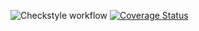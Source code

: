 ![Checkstyle workflow](https://github.com/EndyXVIII/Assignment2/actions/workflows/checkstyle.yml/badge.svg)
[![Coverage Status](https://coveralls.io/repos/github/EndyXVIII/Assignment2/badge.svg?branch=develop)](https://coveralls.io/github/EndyXVIII/Assignment2?branch=develop)

